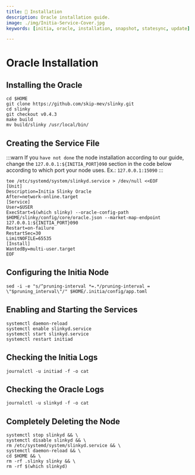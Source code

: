 ```yaml
---
title: 💾 Installation
description: Oracle installation guide.
image: ./img/Initia-Service-Cover.jpg
keywords: [initia, oracle, installation, snapshot, statesync, update]

---
```


# Oracle Installation

## Installing the Oracle
```shell
cd $HOME
git clone https://github.com/skip-mev/slinky.git
cd slinky
git checkout v0.4.3
make build
mv build/slinky /usr/local/bin/
```

## Creating the Service File

:::warn
If you `have not done` the node installation according to our guide, change the `127.0.0.1:${INITIA_PORT}090` section in the code below according to which port your node uses. Ex.: `127.0.0.1:15090`
:::

```
tee /etc/systemd/system/slinkyd.service > /dev/null <<EOF
[Unit]
Description=Initia Slinky Oracle
After=network-online.target
[Service]
User=$USER
ExecStart=$(which slinky) --oracle-config-path $HOME/slinky/config/core/oracle.json --market-map-endpoint 127.0.0.1:${INITIA_PORT}090
Restart=on-failure
RestartSec=30
LimitNOFILE=65535
[Install]
WantedBy=multi-user.target
EOF
```

## Configuring the Initia Node
```shell
sed -i -e "s/^pruning-interval *=.*/pruning-interval = \"$pruning_interval\"/" $HOME/.initia/config/app.toml
```

## Enabling and Starting the Services
```shell
systemctl daemon-reload
systemctl enable slinkyd.service
systemctl start slinkyd.service
systemctl restart initiad
```

## Checking the Initia Logs
```shell
journalctl -u initiad -f -o cat
```  

## Checking the Oracle Logs
```shell
journalctl -u slinkyd -f -o cat
```  

## Completely Deleting the Node 
```shell 
systemctl stop slinkyd && \
systemctl disable slinkyd && \
rm /etc/systemd/system/slinkyd.service && \
systemctl daemon-reload && \
cd $HOME && \
rm -rf .slinky slinky && \
rm -rf $(which slinkyd)
```
